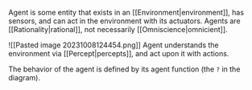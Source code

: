 Agent is some entity that exists in an [[Environment|environment]], has sensors, and can act in the environment with its actuators. Agents are [[Rationality|rational]], not necessarily [[Omniscience|omnicient]].

![[Pasted image 20231008124454.png]]
Agent understands the environment via [[Percept|percepts]], and act upon it with actions.

The behavior of the agent is defined by its agent function (the `?` in the diagram). 